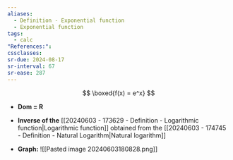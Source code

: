 ```yaml
---
aliases:
  - Definition - Exponential function
  - Exponential function
tags:
  - calc
"References:": 
cssclasses: 
sr-due: 2024-08-17
sr-interval: 67
sr-ease: 287
---
```

$$
\boxed{f(x) = e^x}
$$

+ **Dom = R**
+ **Inverse of the** [[20240603 - 173629 - Definition - Logarithmic function|Logarithmic function]] obtained from the [[20240603 - 174745 - Definition - Natural Logarithm|Natural logarithm]]

+ **Graph:**
![[Pasted image 20240603180828.png]]
